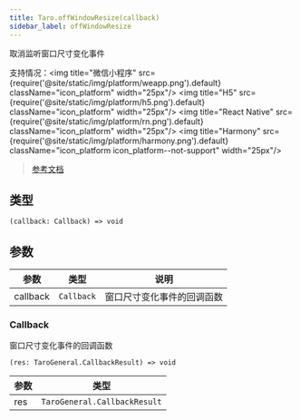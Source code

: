 ```yaml
---
title: Taro.offWindowResize(callback)
sidebar_label: offWindowResize
---
```


取消监听窗口尺寸变化事件

支持情况：<img title="微信小程序" src={require('@site/static/img/platform/weapp.png').default} className="icon_platform" width="25px"/> <img title="H5" src={require('@site/static/img/platform/h5.png').default} className="icon_platform" width="25px"/> <img title="React Native" src={require('@site/static/img/platform/rn.png').default} className="icon_platform" width="25px"/> <img title="Harmony" src={require('@site/static/img/platform/harmony.png').default} className="icon_platform icon_platform--not-support" width="25px"/>

> [参考文档](https://developers.weixin.qq.com/miniprogram/dev/api/ui/window/wx.offWindowResize.html)

## 类型

```tsx
(callback: Callback) => void
```

## 参数

| 参数 | 类型 | 说明 |
| --- | --- | --- |
| callback | `Callback` | 窗口尺寸变化事件的回调函数 |

### Callback

窗口尺寸变化事件的回调函数

```tsx
(res: TaroGeneral.CallbackResult) => void
```

| 参数 | 类型 |
| --- | --- |
| res | `TaroGeneral.CallbackResult` |
